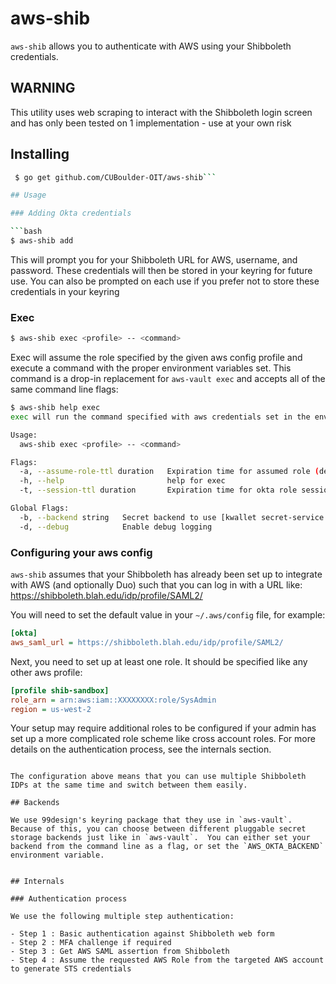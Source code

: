 # aws-shib

`aws-shib` allows you to authenticate with AWS using your Shibboleth credentials.

## WARNING ##
This utility uses web scraping to interact with the Shibboleth login screen and has only been tested on 1 implementation - use at your own risk

## Installing
```bash
 $ go get github.com/CUBoulder-OIT/aws-shib```

## Usage

### Adding Okta credentials

```bash
$ aws-shib add
```

This will prompt you for your Shibboleth URL for AWS, username, and password.  These credentials will then be stored in your keyring for future use.  You can also be prompted on each use if you prefer not to store these credentials in your keyring

### Exec

```bash
$ aws-shib exec <profile> -- <command>
```

Exec will assume the role specified by the given aws config profile and execute a command with the proper environment variables set.  This command is a drop-in replacement for `aws-vault exec` and accepts all of the same command line flags:

```bash
$ aws-shib help exec
exec will run the command specified with aws credentials set in the environment

Usage:
  aws-shib exec <profile> -- <command>

Flags:
  -a, --assume-role-ttl duration   Expiration time for assumed role (default 15m0s)
  -h, --help                       help for exec
  -t, --session-ttl duration       Expiration time for okta role session (default 1h0m0s)

Global Flags:
  -b, --backend string   Secret backend to use [kwallet secret-service file] (default "file")
  -d, --debug            Enable debug logging
```


### Configuring your aws config

`aws-shib` assumes that your Shibboleth has already been set up to integrate with AWS (and optionally Duo) such that you can log in with a URL like:
https://shibboleth.blah.edu/idp/profile/SAML2/


 You will need to set the default value in your `~/.aws/config` file, for example:

```ini
[okta]
aws_saml_url = https://shibboleth.blah.edu/idp/profile/SAML2/
```

Next, you need to set up at least one role.    It should be specified like any other aws profile:

```ini
[profile shib-sandbox]
role_arn = arn:aws:iam::XXXXXXXX:role/SysAdmin
region = us-west-2
```

Your setup may require additional roles to be configured if your admin has set up a more complicated role scheme like cross account roles.  For more details on the authentication process, see the internals section.


```

The configuration above means that you can use multiple Shibboleth IDPs at the same time and switch between them easily.

## Backends

We use 99design's keyring package that they use in `aws-vault`.  Because of this, you can choose between different pluggable secret storage backends just like in `aws-vault`.  You can either set your backend from the command line as a flag, or set the `AWS_OKTA_BACKEND` environment variable.


## Internals

### Authentication process

We use the following multiple step authentication:

- Step 1 : Basic authentication against Shibboleth web form
- Step 2 : MFA challenge if required
- Step 3 : Get AWS SAML assertion from Shibboleth
- Step 4 : Assume the requested AWS Role from the targeted AWS account to generate STS credentials
